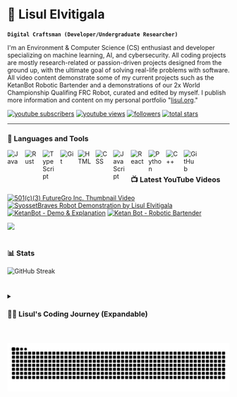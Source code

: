 # 🦢 Lisul Elvitigala

**`Digital Craftsman (Developer/Undergraduate Researcher)`**

I'm an Environment & Computer Science (CS) enthusiast and developer specializing on machine learning, AI, and cybersecurity. All coding projects are mostly research-related or passion-driven projects designed from the ground up, with the ultimate goal of solving real-life problems with software. All video content demonstrate some of my current projects such as the KetanBot Robotic Bartender and a demonstrations of our 2x World Championship Qualifing FRC Robot, curated and edited by myself. I publish more information and content on my personal portfolio "[lisul.org][website]."

   <p align="left">
      <a href="https://www.youtube.com/@lisule?sub_confirmation=1">
         <img alt="youtube subscribers" title="Subscribe to my YouTube channel" src="https://custom-icon-badges.demolab.com/youtube/channel/subscribers/UC3gbsCw3p7KLWinTEy7Z5Pg?color=%23E05D44&label=SUBSCRIBE&logo=video&logoColor=white&style=for-the-badge&labelColor=CE4630"/></a> 
      <a href="https://www.youtube.com/@lisule">
         <img alt="youtube views" title="YouTube views" src="https://custom-icon-badges.demolab.com/youtube/channel/views/UC3gbsCw3p7KLWinTEy7Z5Pg?color=%23E1AD0E&logo=eye&logoColor=white&style=for-the-badge&labelColor=C79600"/></a> 
      <a href="https://github.com/elvitigalalis?tab=followers">
         <img alt="followers" title="Follow me on Github" src="https://custom-icon-badges.demolab.com/github/followers/elvitigalalis?color=236ad3&labelColor=1155ba&style=for-the-badge&logo=person-add&label=Follow&logoColor=white"/></a>
      <a href="https://github.com/elvitigalalis?tab=repositories&sort=stargazers">
         <img alt="total stars" title="Total stars on GitHub" src="https://custom-icon-badges.demolab.com/github/stars/elvitigalalis?color=55960c&style=for-the-badge&labelColor=488207&logo=star"/></a>
   </p>

---

### 🧰 Languages and Tools

<img align="left" alt="Java" width="30px" style="padding-right:10px;" src="https://cdn.jsdelivr.net/gh/devicons/devicon/icons/java/java-original.svg"/>
<img align="left" alt="Rust" width="30px" style="padding-right:10px;" src="https://cdn.jsdelivr.net/gh/devicons/devicon@latest/icons/rust/rust-original.svg"/>
<img align="left" alt="TypeScript" width="30px" style="padding-right:10px;" src="https://cdn.jsdelivr.net/gh/devicons/devicon/icons/typescript/typescript-plain.svg" />
<img align="left" alt="Git" width="30px" style="padding-right:10px;" src="https://cdn.jsdelivr.net/gh/devicons/devicon/icons/git/git-original.svg" />
<img align="left" alt="HTML" width="30px" style="padding-right:10px;" src="https://cdn.jsdelivr.net/gh/devicons/devicon/icons/html5/html5-plain.svg" />
<img align="left" alt="CSS" width="30px" style="padding-right:10px;" src="https://cdn.jsdelivr.net/gh/devicons/devicon/icons/css3/css3-plain.svg" />
<img align="left" alt="JavaScript" width="30px" style="padding-right:10px;" src="https://cdn.jsdelivr.net/gh/devicons/devicon/icons/javascript/javascript-plain.svg" />
<img align="left" alt="React" width="30px" style="padding-right:10px;" src="https://cdn.jsdelivr.net/gh/devicons/devicon/icons/react/react-original.svg" />
<img align="left" alt="Python" width="30px" style="padding-right:10px;" src="https://cdn.jsdelivr.net/gh/devicons/devicon/icons/python/python-plain.svg" />
<img align="left" alt="C++" width="30px" style="padding-right:10px;" src="https://cdn.jsdelivr.net/gh/devicons/devicon/icons/cplusplus/cplusplus-line.svg" />
<img align="left" alt="GitHub" width="30px" style="padding-right:10px;" src="https://cdn.jsdelivr.net/gh/devicons/devicon/icons/github/github-original.svg" />
<br />

#

### 📺 Latest YouTube Videos

<!-- BEGIN YOUTUBE-CARDS -->
[![501(c)(3) FutureGro Inc. Thumbnail Video](https://ytcards.demolab.com/?id=46AWqGrL1JE&title=501%28c%29%283%29+FutureGro+Inc.+Thumbnail+Video&lang=en&timestamp=1692984949&background_color=%230d1117&title_color=%23ffffff&stats_color=%23dedede&max_title_lines=1&width=250&border_radius=5 "501(c)(3) FutureGro Inc. Thumbnail Video")](https://www.youtube.com/watch?v=46AWqGrL1JE)
[![SyossetBraves Robot Demonstration by Lisul Elvitigala](https://ytcards.demolab.com/?id=6EYJzMOUVr0&title=SyossetBraves+Robot+Demonstration+by+Lisul+Elvitigala&lang=en&timestamp=1686625561&background_color=%230d1117&title_color=%23ffffff&stats_color=%23dedede&max_title_lines=1&width=250&border_radius=5 "SyossetBraves Robot Demonstration by Lisul Elvitigala")](https://www.youtube.com/watch?v=6EYJzMOUVr0)
[![KetanBot - Demo & Explanation](https://ytcards.demolab.com/?id=E42a9Vety20&title=KetanBot+-+Demo+%26+Explanation&lang=en&timestamp=1686625356&background_color=%230d1117&title_color=%23ffffff&stats_color=%23dedede&max_title_lines=1&width=250&border_radius=5 "KetanBot - Demo & Explanation")](https://www.youtube.com/watch?v=E42a9Vety20)
[![Ketan Bot - Robotic Bartender](https://ytcards.demolab.com/?id=O8UBXYZ1Izg&title=Ketan+Bot+-+Robotic+Bartender&lang=en&timestamp=1681910037&background_color=%230d1117&title_color=%23ffffff&stats_color=%23dedede&max_title_lines=1&width=250&border_radius=5 "Ketan Bot - Robotic Bartender")](https://www.youtube.com/watch?v=O8UBXYZ1Izg)
<!-- END YOUTUBE-CARDS -->

[<img src="https://custom-icon-badges.demolab.com/badge/-Subscribe%20For%20More-red?style=for-the-badge&logo=video&logoColor=white"/>](https://www.youtube.com/@lisule?sub_confirmation=1)

#

### 📊 Stats

<!-- ![Lisul's GitHub stats](https://github-readme-stats.vercel.app/api?username=elvitigalalis&show_icons=true&theme=gruvbox) -->

![GitHub Streak](https://streak-stats.demolab.com?user=ForrestKnight&theme=gruvbox&border_radius=4.5) 

#

<details>
 <summary><h3>👨‍💻 Lisul's Coding Journey (Expandable)</h3></summary>
   I started coding in 6th grade, with the onset of scratch.mit.edu with a passion to learn everything I could about sofware engineering – in block-coding, that is. The passion transitioned into remixing several advanced games, customizing them, and publishing them under my username – which I did garner a hefty community for. This then transitioned into leading the middle school's Coding Club under the supervision of Mrs. Lisa Capulong. I was the president, and would invite guest speakers from Hatch (a similar program to Scratch) to share their collegiate-level experiences in programming as well as presenting my own slideshows in front of the club. However, I had always desired more than simple block coding. Fast forward a year in managing the Coding Club, I began to teach the more advanced topic of the Python processing language with a friend of mine. We self-learned the topic through w3schools and transferred our knowledge to slides, presenting them in front of the entire audience. This was when I started to love programming as not a medium for games, but more of the ink for actually useful applications. I would continue to create simple applications in Python, such as a number randomizer, Tic-tac-toe simple AIs, etc. Then came high school, where I would fall in love with the world of robotics. I partook in the FIRST Tech Challenge (FTC) team of Syosset High School, where I mostly worked on the hardware and business aspects of team. My dad then recommended me to learn Java, which I promptly did over a night, and that's when I joined the software side of robotics. I transitioned into joining the FIRST Robotics Competition (FRC) team 9016 (Syosset Supersonics), which was a large step up from FTC, but a new opportunity since we were a rookie team starting up that year. I led the programming efforts in creating a swerve drive and arcade drive robot, where the knowledge I gained from working with the hardware in FTC helped me see programming/IoT connections between FRC parts. I would also be responsible for leading our efforts in creating the Limelight camera vision system for our robot, as well as intake & outtake operations. This was in the junior year of my high school, and we would meet for several hours each and every day to work on this robot. After several days of tiresome work, we ended up creating a stellar robot that won the Rookie All Star award as well as a wildcard to go to the FIRST Robotics Competition World Championship in Houston, Texas. I was ecstatic, even though we didn't place too well in the championships. Come next year, I would triple the efficiency of all our drivetrain systems, as well as upgrade our camera vision system into a fully-functional robot visualization system similar to Tesla's. It could approximate the position of the robot based on the positions of certain markers (known as April Tags) on the pre-determined field. This was revolutionary for our robot, and we would use this implementation to add auto-aiming for our robot as well as auto-alignment, which were extremely important for that year's event. We ended up sweeping the competition with a 1st place finish during our Regional, as Team captains of the winning alliance, securing us another spot in the FIRST Robotics Championships at Houston, Texas. This was a big turning point in establishing my deep interest in robotics and neural networking / machine learning, which I had to make from scratch for the camera vision system as well as the robot localization. I also dabbled into web development through the Coding and Web Development Club which I was so fortunate to be the president of. This culminated into me making lisul.org, my personal portfolio based on the language React.js and HTML+CS. All of these acquired projects under my belt were sometimes challenging to learn/understand, however, they twisted my brain in ways I loved, which is why I continue to love Information Systems as well as Computer Science throughout college.

[website]: https://lisul.org
[youtube]: https://youtube.com/@lisule
</details>

#

<picture>
  <!-- This source will be used if the user prefers a dark color scheme -->
  <source media="(prefers-color-scheme: dark)" srcset="https://raw.githubusercontent.com/elvitigalalis/elvitigalalis/output/github-contribution-grid-snake-dark.svg" />
  <!-- This source will be used if the user prefers a light color scheme -->
  <source media="(prefers-color-scheme: light)" srcset="https://raw.githubusercontent.com/elvitigalalis/elvitigalalis/output/github-contribution-grid-snake.svg" />
  <!-- This img element is used as a fallback -->
  <img alt="github-snake" src="https://raw.githubusercontent.com/elvitigalalis/elvitigalalis/output/github-contribution-grid-snake.svg" />
</picture>
